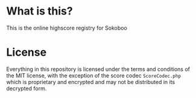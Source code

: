# What is this?

This is the online highscore registry for Sokoboo

# License

Everything in this repository is licensed under the terms and conditions of the
MIT license, with the exception of the score codec `ScoreCodec.php` which is
proprietary and encrypted and may not be distributed in its decrypted form.